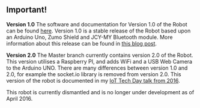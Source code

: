 ## Important!

**Version 1.0**
The software and documentation for Version 1.0 of the Robot can be found [here](https://github.com/markwest1972/voice-controlled-zumo/releases/tag/v1.0).  Version 1.0 is a stable release of the Robot based upon an Arduino Uno, Zumo Shield and JCY-MY Bluetooth module.  More information about this release can be found in [this blog post](https://utbrudd.bouvet.no/2015/01/11/voice-controlling-a-robot-using-arduino-node-js-mqtt-websockets-johnny-five-and-html5-speech-recognition/).

**Version 2.0**
The Master branch currently contains version 2.0 of the Robot.  This  version utilises a Raspberry PI, and adds WiFi and a USB Web Camera to the Arduino UNO.  There are many differences between version 1.0 and 2.0, for example the socket.io library is removed from version 2.0.  This version of the robot is documented in my [IoT Tech Day talk from 2016](http://www.slideshare.net/markawest/iot-tech-day-coding-mojo-slides-utrecht-april-2016).

This robot is currently dismantled and is no longer under development as of April 2016. 
